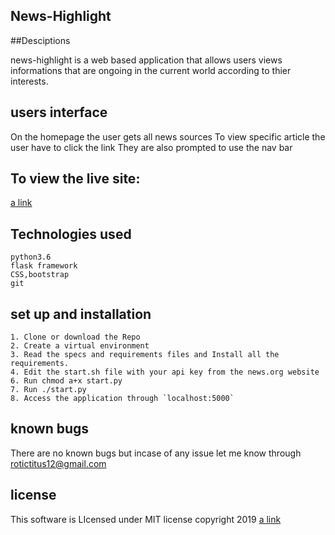 ##           News-Highlight
##Desciptions

news-highlight is a web based application that allows users views informations that are ongoing in the current world according to thier interests.

## users interface
On the homepage the user gets all news sources
To view specific article the user have to click the link
They are also prompted to use the nav bar

## To view the live site:

 [a link ](https://rotichnews.herokuapp.com/)

## Technologies used

```
python3.6
flask framework
CSS,bootstrap
git

```
## set up and installation

```
1. Clone or download the Repo
2. Create a virtual environment
3. Read the specs and requirements files and Install all the requirements.
4. Edit the start.sh file with your api key from the news.org website   
6. Run chmod a+x start.py
7. Run ./start.py
8. Access the application through `localhost:5000`

```

## known bugs

There are no known bugs but incase of any issue let me know through rotictitus12@gmail.com

## license

This software is LIcensed under MIT license copyright 2019 [a link](SirTitus)
